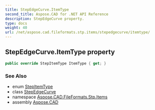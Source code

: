 ```yaml
---
title: StepEdgeCurve.ItemType
second_title: Aspose.CAD for .NET API Reference
description: StepEdgeCurve property. 
type: docs
weight: 40
url: /net/aspose.cad.fileformats.stp.items/stepedgecurve/itemtype/
---
```

## StepEdgeCurve.ItemType property

```csharp
public override StepItemType ItemType { get; }
```

### See Also

* enum [StepItemType](../../stepitemtype/)
* class [StepEdgeCurve](../)
* namespace [Aspose.CAD.FileFormats.Stp.Items](../../stepedgecurve/)
* assembly [Aspose.CAD](../../../)


